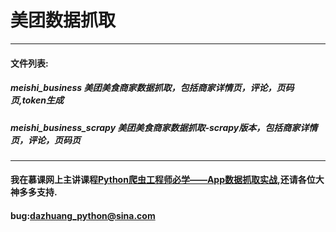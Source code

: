 # 美团数据抓取 
***
#### 文件列表:
##### meishi_business 美团美食商家数据抓取，包括商家详情页，评论，页码页,token生成
##### meishi_business_scrapy 美团美食商家数据抓取-scrapy版本，包括商家详情页，评论，页码页
***
#### 我在慕课网上主讲课程[Python爬虫工程师必学——App数据抓取实战](https://coding.imooc.com/class/283.html),还请各位大神多多支持.
#### bug:dazhuang_python@sina.com
